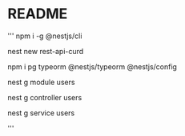 # README

'''
npm i -g @nestjs/cli

nest new rest-api-curd

npm i pg typeorm @nestjs/typeorm @nestjs/config

nest g module users

nest g controller users

nest g service users

'''
